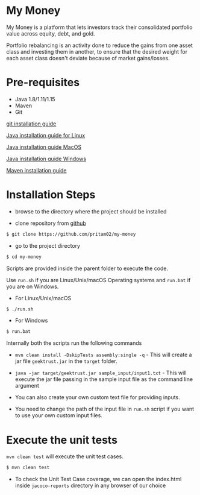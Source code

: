 # My Money
My Money is a platform that lets investors track their consolidated portfolio value across equity, debt, and gold.

Portfolio rebalancing is an activity done to reduce the gains from one asset class and investing them in another, to ensure that the desired weight for each asset class doesn't deviate because of market gains/losses.
 

# Pre-requisites
* Java 1.8/1.11/1.15
* Maven
* Git

[git installation guide](https://git-scm.com/book/en/v2/Getting-Started-Installing-Git)

[Java installation guide for Linux](https://www.digitalocean.com/community/tutorials/how-to-install-java-with-apt-on-ubuntu-18-04)

[Java installation guide MacOS](https://mkyong.com/java/how-to-install-java-on-mac-osx/)

[Java installation guide Windows](https://phoenixnap.com/kb/install-java-windows)

[Maven installation guide](https://www.baeldung.com/install-maven-on-windows-linux-mac)



# Installation Steps
* browse to the directory where the project should be installed

* clone repository from [github](https://github.com/pritam02/my-money)

```sh
$ git clone https://github.com/pritam02/my-money
```
* go to the project directory

```sh
$ cd my-money
```


Scripts are provided inside the parent folder to execute the code. 

Use `run.sh` if you are Linux/Unix/macOS Operating systems and `run.bat` if you are on Windows.

* For Linux/Unix/macOS
```sh
$ ./run.sh
```

* For Windows
```sh
$ run.bat
```

Internally both the scripts run the following commands 

 * `mvn clean install -DskipTests assembly:single -q` - This will create a jar file `geektrust.jar` in the `target` folder.
 * `java -jar target/geektrust.jar sample_input/input1.txt` - This will execute the jar file passing in the sample input file as the command line argument
 
 * You can also create your own custom text file for providing inputs. 
 * You need to change the path of the input file in `run.sh` script if you want to use your own custom input files.


 # Execute the unit tests

 `mvn clean test` will execute the unit test cases.

```sh
$ mvn clean test
```

* To check the Unit Test Case coverage, we can open the index.html inside `jacoco-reports` directory in any browser of our choice
